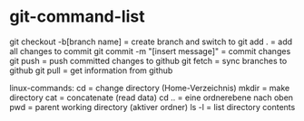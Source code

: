 # git-command-list
git checkout -b[branch name] = create branch and switch to 
git add . = add all changes to commit
git commit -m "[insert message]" = commit changes
git push = push committed changes to github
git fetch = sync branches to github
git pull = get information from github

linux-commands:
cd = change directory (Home-Verzeichnis)
mkdir = make directory
cat = concatenate (read data)
cd .. = eine ordnerebene nach oben
pwd = parent working directory (aktiver ordner)
ls -l = list directory contents
